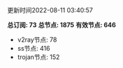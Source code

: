 更新时间2022-08-11 03:40:57

**总订阅: 73**
**总节点: 1875**
**有效节点: 646**
- v2ray节点: 78
- ss节点: 416
- trojan节点: 152

